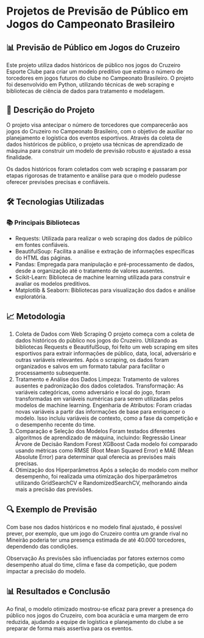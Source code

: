 # Projetos de Previsão de Público em Jogos do Campeonato Brasileiro

## 📊 Previsão de Público em Jogos do Cruzeiro
Este projeto utiliza dados históricos de público nos jogos do Cruzeiro Esporte Clube para criar um modelo preditivo que estima o número de torcedores em jogos futuros do clube no Campeonato Brasileiro. O projeto foi desenvolvido em Python, utilizando técnicas de web scraping e bibliotecas de ciência de dados para tratamento e modelagem.

## 📌 Descrição do Projeto
O projeto visa antecipar o número de torcedores que comparecerão aos jogos do Cruzeiro no Campeonato Brasileiro, com o objetivo de auxiliar no planejamento e logística dos eventos esportivos. Através da coleta de dados históricos de público, o projeto usa técnicas de aprendizado de máquina para construir um modelo de previsão robusto e ajustado a essa finalidade.

Os dados históricos foram coletados com web scraping e passaram por etapas rigorosas de tratamento e análise para que o modelo pudesse oferecer previsões precisas e confiáveis.

## 🛠 Tecnologias Utilizadas
### 📚 Principais Bibliotecas
- Requests: Utilizada para realizar o web scraping dos dados de público em fontes confiáveis.
- BeautifulSoup: Facilita a análise e extração de informações específicas do HTML das páginas.
- Pandas: Empregada para manipulação e pré-processamento de dados, desde a organização até o tratamento de valores ausentes.
- Scikit-Learn: Biblioteca de machine learning utilizada para construir e avaliar os modelos preditivos.
- Matplotlib & Seaborn: Bibliotecas para visualização dos dados e análise exploratória.

## 📈 Metodologia
1. Coleta de Dados com Web Scraping
O projeto começa com a coleta de dados históricos do público nos jogos do Cruzeiro. Utilizando as bibliotecas Requests e BeautifulSoup, foi feito um web scraping em sites esportivos para extrair informações de público, data, local, adversário e outras variáveis relevantes.
Após o scraping, os dados foram organizados e salvos em um formato tabular para facilitar o processamento subsequente.
2. Tratamento e Análise dos Dados
Limpeza: Tratamento de valores ausentes e padronização dos dados coletados.
Transformação: As variáveis categóricas, como adversário e local do jogo, foram transformadas em variáveis numéricas para serem utilizadas pelos modelos de machine learning.
Engenharia de Atributos: Foram criadas novas variáveis a partir das informações de base para enriquecer o modelo. Isso incluiu variáveis de contexto, como a fase da competição e o desempenho recente do time.
3. Comparação e Seleção dos Modelos
Foram testados diferentes algoritmos de aprendizado de máquina, incluindo:
Regressão Linear
Árvore de Decisão
Random Forest
XGBoost
Cada modelo foi comparado usando métricas como RMSE (Root Mean Squared Error) e MAE (Mean Absolute Error) para determinar qual oferecia as previsões mais precisas.
4. Otimização dos Hiperparâmetros
Após a seleção do modelo com melhor desempenho, foi realizada uma otimização dos hiperparâmetros utilizando GridSearchCV e RandomizedSearchCV, melhorando ainda mais a precisão das previsões.

## 🔍 Exemplo de Previsão
Com base nos dados históricos e no modelo final ajustado, é possível prever, por exemplo, que um jogo do Cruzeiro contra um grande rival no Mineirão poderia ter uma presença estimada de até 40.000 torcedores, dependendo das condições.

Observação
As previsões são influenciadas por fatores externos como desempenho atual do time, clima e fase da competição, que podem impactar a precisão do modelo.

## 📊 Resultados e Conclusão
Ao final, o modelo otimizado mostrou-se eficaz para prever a presença do público nos jogos do Cruzeiro, com boa acurácia e uma margem de erro reduzida, ajudando a equipe de logística e planejamento do clube a se preparar de forma mais assertiva para os eventos.
